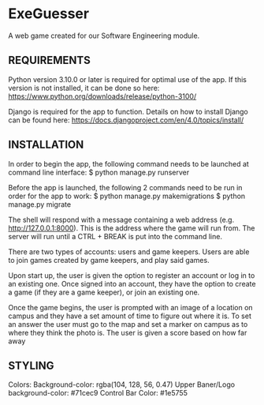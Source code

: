 # ExeGuesser
A web game created for our Software Engineering module.

REQUIREMENTS
------------

Python version 3.10.0 or later is required for optimal use of the app. If this version is not installed, it can be done so here: https://www.python.org/downloads/release/python-3100/

Django is required for the app to function. Details on how to install Django can be found here: https://docs.djangoproject.com/en/4.0/topics/install/

INSTALLATION
------------

In order to begin the app, the following command needs to be launched at command line interface: 
$ python manage.py runserver 

Before the app is launched, the following 2 commands need to be run in order for the app to work:
$ python manage.py makemigrations
$ python manage.py migrate

The shell will respond with a message containing a web address (e.g. http://127.0.0.1:8000). This is the address where the game will run from. 
The server will run until a CTRL + BREAK is put into the command line.

There are two types of accounts: users and game keepers. Users are able to join games created by game keepers, and play said games.

Upon start up, the user is given the option to register an account or log in to an existing one. Once signed into an account, they have the option to create a game (if they are a game keeper), or join an existing one.

Once the game begins, the user is prompted with an image of a location on campus and they have a set amount of time to figure out where it is. To set an answer the user must go to the map and set a marker on campus as to where they think the photo is. The user is given a score based on how far away

STYLING
-------

Colors:
  Background-color: rgba(104, 128, 56, 0.47)
  Upper Baner/Logo background-color: #71cec9
  Control Bar Color: #1e5755

